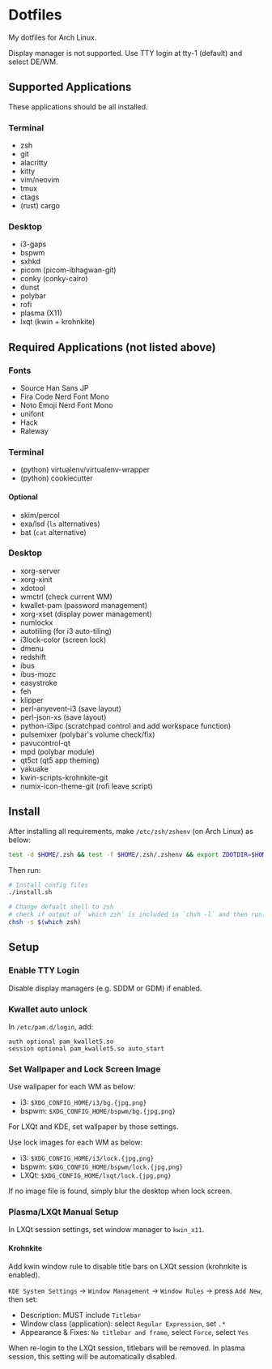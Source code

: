 # Dotfiles

My dotfiles for Arch Linux.

Display manager is not supported.
Use TTY login at tty-1 (default) and select DE/WM.

## Supported Applications

These applications should be all installed.

### Terminal

- zsh
- git
- alacritty
- kitty
- vim/neovim
- tmux
- ctags
- (rust) cargo

### Desktop

- i3-gaps
- bspwm
- sxhkd
- picom (picom-ibhagwan-git)
- conky (conky-cairo)
- dunst
- polybar
- rofi
- plasma (X11)
- lxqt (kwin + krohnkite)

## Required Applications (not listed above)

### Fonts

- Source Han Sans JP
- Fira Code Nerd Font Mono
- Noto Emoji Nerd Font Mono
- unifont
- Hack
- Raleway

### Terminal

- (python) virtualenv/virtualenv-wrapper
- (python) cookiecutter

#### Optional

- skim/percol
- exa/lsd (`ls` alternatives)
- bat (`cat` alternative)

### Desktop

- xorg-server
- xorg-xinit
- xdotool
- wmctrl (check current WM)
- kwallet-pam (password management)
- xorg-xset (display power management)
- numlockx
- autotiling (for i3 auto-tiling)
- i3lock-color (screen lock)
- dmenu
- redshift
- ibus
- ibus-mozc
- easystroke
- feh
- klipper
- perl-anyevent-i3 (save layout)
- perl-json-xs (save layout)
- python-i3ipc (scratchpad control and add workspace function)
- pulsemixer (polybar's volume check/fix)
- pavucontrol-qt
- mpd (polybar module)
- qt5ct (qt5 app theming)
- yakuake
- kwin-scripts-krohnkite-git
- numix-icon-theme-git (rofi leave script)

## Install

After installing all requirements, make `/etc/zsh/zshenv` (on Arch Linux) as below:

```zsh
test -d $HOME/.zsh && test -f $HOME/.zsh/.zshenv && export ZDOTDIR=$HOME/.zsh
```

Then run:

```sh
# Install config files
./install.sh

# Change defualt shell to zsh
# check if output of `which zsh` is included in `chsh -l` and then run:
chsh -s $(which zsh)
```

## Setup

### Enable TTY Login

Disable display managers (e.g. SDDM or GDM) if enabled.

### Kwallet auto unlock

In `/etc/pam.d/login`, add:

```
auth optional pam_kwallet5.so
session optional pam_kwallet5.so auto_start
```

### Set Wallpaper and Lock Screen Image

Use wallpaper for each WM as below:

- i3: `$XDG_CONFIG_HOME/i3/bg.{jpg,png}`
- bspwm: `$XDG_CONFIG_HOME/bspwm/bg.{jpg,png}`

For LXQt and KDE, set wallpaper by those settings.

Use lock images for each WM as below:

- i3: `$XDG_CONFIG_HOME/i3/lock.{jpg,png}`
- bspwm: `$XDG_CONFIG_HOME/bspwm/lock.{jpg,png}`
- LXQt: `$XDG_CONFIG_HOME/lxqt/lock.{jpg,png}`

If no image file is found, simply blur the desktop when lock screen.

### Plasma/LXQt Manual Setup

In LXQt session settings, set window manager to `kwin_x11`.

#### Krohnkite

Add kwin window rule to disable title bars on LXQt session (krohnkite is enabled).

`KDE System Settings` -> `Window Management` -> `Window Rules` -> press `Add New`, then set:

- Description: MUST include `Titlebar`
- Window class (application): select `Regular Expression`, set `.*`
- Appearance & Fixes: `No titlebar and frame`, select `Force`, select `Yes`

When re-login to the LXQt session, titlebars will be removed.
In plasma session, this setting will be automatically disabled.

